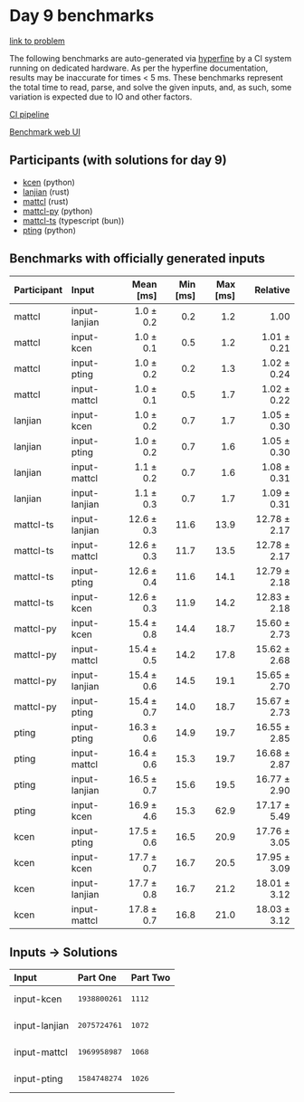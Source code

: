 # Day 9 benchmarks

[link to problem](https://adventofcode.com/2023/day/9)

The following benchmarks are auto-generated via
[hyperfine](https://github.com/sharkdp/hyperfine) by a CI system running on
dedicated hardware. As per the hyperfine documentation, results may be
inaccurate for times < 5 ms. These benchmarks represent the total time to read,
parse, and solve the given inputs, and, as such, some variation is expected due
to IO and other factors.

[CI pipeline](http://ci.papercode.net:8080/teams/main/pipelines/aoc2023)

[Benchmark web UI](https://aoc.ancalagon.black)


## Participants (with solutions for day 9)

- [kcen](https://github.com/kcen/aoc2023) (python)
- [lanjian](https://github.com/lanjian/aoc-2023) (rust)
- [mattcl](https://github.com/mattcl/aoc2023) (rust)
- [mattcl-py](https://github.com/mattcl/aoc2023-py) (python)
- [mattcl-ts](https://github.com/mattcl/aoc2023-js) (typescript (bun))
- [pting](https://github.com/pting/aoc2023) (python)


## Benchmarks with officially generated inputs

| Participant | Input | Mean [ms] | Min [ms] | Max [ms] | Relative |
|:---|:---|---:|---:|---:|---:|
| mattcl | input-lanjian | 1.0 ± 0.2 | 0.2 | 1.2 | 1.00 |
| mattcl | input-kcen | 1.0 ± 0.1 | 0.5 | 1.2 | 1.01 ± 0.21 |
| mattcl | input-pting | 1.0 ± 0.2 | 0.2 | 1.3 | 1.02 ± 0.24 |
| mattcl | input-mattcl | 1.0 ± 0.1 | 0.5 | 1.7 | 1.02 ± 0.22 |
| lanjian | input-kcen | 1.0 ± 0.2 | 0.7 | 1.7 | 1.05 ± 0.30 |
| lanjian | input-pting | 1.0 ± 0.2 | 0.7 | 1.6 | 1.05 ± 0.30 |
| lanjian | input-mattcl | 1.1 ± 0.2 | 0.7 | 1.6 | 1.08 ± 0.31 |
| lanjian | input-lanjian | 1.1 ± 0.3 | 0.7 | 1.7 | 1.09 ± 0.31 |
| mattcl-ts | input-lanjian | 12.6 ± 0.3 | 11.6 | 13.9 | 12.78 ± 2.17 |
| mattcl-ts | input-mattcl | 12.6 ± 0.3 | 11.7 | 13.5 | 12.78 ± 2.17 |
| mattcl-ts | input-pting | 12.6 ± 0.4 | 11.6 | 14.1 | 12.79 ± 2.18 |
| mattcl-ts | input-kcen | 12.6 ± 0.3 | 11.9 | 14.2 | 12.83 ± 2.18 |
| mattcl-py | input-kcen | 15.4 ± 0.8 | 14.4 | 18.7 | 15.60 ± 2.73 |
| mattcl-py | input-mattcl | 15.4 ± 0.5 | 14.2 | 17.8 | 15.62 ± 2.68 |
| mattcl-py | input-lanjian | 15.4 ± 0.6 | 14.5 | 19.1 | 15.65 ± 2.70 |
| mattcl-py | input-pting | 15.4 ± 0.7 | 14.0 | 18.7 | 15.67 ± 2.73 |
| pting | input-pting | 16.3 ± 0.6 | 14.9 | 19.7 | 16.55 ± 2.85 |
| pting | input-mattcl | 16.4 ± 0.6 | 15.3 | 19.7 | 16.68 ± 2.87 |
| pting | input-lanjian | 16.5 ± 0.7 | 15.6 | 19.5 | 16.77 ± 2.90 |
| pting | input-kcen | 16.9 ± 4.6 | 15.3 | 62.9 | 17.17 ± 5.49 |
| kcen | input-pting | 17.5 ± 0.6 | 16.5 | 20.9 | 17.76 ± 3.05 |
| kcen | input-kcen | 17.7 ± 0.7 | 16.7 | 20.5 | 17.95 ± 3.09 |
| kcen | input-lanjian | 17.7 ± 0.8 | 16.7 | 21.2 | 18.01 ± 3.12 |
| kcen | input-mattcl | 17.8 ± 0.7 | 16.8 | 21.0 | 18.03 ± 3.12 |


## Inputs -> Solutions

| Input | Part One | Part Two |
|:---|:---|:---|
|input-kcen|<pre>1938800261</pre>|<pre>1112</pre>|
|input-lanjian|<pre>2075724761</pre>|<pre>1072</pre>|
|input-mattcl|<pre>1969958987</pre>|<pre>1068</pre>|
|input-pting|<pre>1584748274</pre>|<pre>1026</pre>|